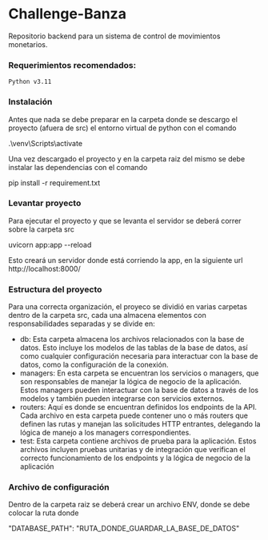 # Challenge-Banza
Repositorio backend para un sistema de control de movimientos monetarios.

### Requerimientos recomendados:

    Python v3.11


### Instalación

Antes que nada se debe preparar en la carpeta donde se descargo el proyecto (afuera de src) el entorno virtual de python con el comando

.\venv\Scripts\activate

Una vez descargado el proyecto y en la carpeta raiz del mismo se debe instalar las dependencias con el comando

pip install -r requirement.txt


### Levantar proyecto


Para ejecutar el proyecto y que se levanta el servidor se deberá correr sobre la carpeta src

uvicorn app:app --reload

Esto creará un servidor donde está corriendo la app, en la siguiente url http://localhost:8000/

### Estructura del proyecto

Para una correcta organización, el proyeco se dividió en varias carpetas dentro de la carpeta src, cada una almacena elementos con responsabilidades separadas y se divide en:
- db: Esta carpeta almacena los archivos relacionados con la base de datos. Esto incluye los modelos de las tablas de la base de datos, así como cualquier configuración necesaria para interactuar con la base de datos, como la configuración de la conexión.
- managers: En esta carpeta se encuentran los servicios o managers, que son responsables de manejar la lógica de negocio de la aplicación. Estos managers pueden interactuar con la base de datos a través de los modelos y también pueden integrarse con servicios externos.
- routers: Aquí es donde se encuentran definidos los endpoints de la API. Cada archivo en esta carpeta puede contener uno o más routers que definen las rutas y manejan las solicitudes HTTP entrantes, delegando la lógica de manejo a los managers correspondientes.
- test: Esta carpeta contiene archivos de prueba para la aplicación. Estos archivos incluyen pruebas unitarias y de integración que verifican el correcto funcionamiento de los endpoints y la lógica de negocio de la aplicación


### Archivo de configuración

Dentro de la carpeta raiz se deberá crear un archivo ENV, donde se debe colocar la ruta donde

"DATABASE_PATH": "RUTA_DONDE_GUARDAR_LA_BASE_DE_DATOS"
